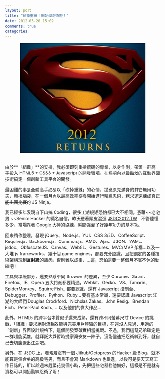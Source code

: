 ```yaml
---
layout: post
title: "砍掉重練！開始學忍術啦！"
date: 2012-05-20 15:02
comments: true
categories:   
---
```


<center>
<img src="images/supermanreturns.png" ALT="Superman Returns"></img>
</center>
<br>


由於**「組織」**的安排，我必須即刻重拾撰碼的專業，以身作則，帶領一群高手投入 HTML5 + CSS3 + Javascript 的開發環境，在短期內以最酷炫的互動界面技術搞定一個創新工具平台的開發。

最困難的事是全體高手必須以「砍掉重練」的心情，拋棄原先滿身的~~其它無用~~功夫，轉換腦袋，在一個月內以最高效率從零開始進行精練忍術，務求迅速練成真正~~能出國比賽~~的 JS Ninja。

我已經多年沒親自下山搞 Coding，很多江湖規矩恐怕都已大不相同。憑藉~~老宅男 ~~Senior Hacker 的莫名自信，昨天硬著頭皮混進 [JSDC2012.TW](http://jsdc.tw/2012/Sessions)，不管聽懂多少，當場靠著 Google 大神的協練，瞬間強灌了好幾年功力的基本功。

回來稍作整理，發現 jQuery、Node.js、YUI、CSS 3/3D、CoffeeScript、Require.js、Backbone.js、Common.js、AMD、Ajax、JSON、YAML、jsdoc、ObfuscateJS、Canvas、WebGL、Gestures、MVC/MVP 架構...以及一大堆 js frameworks、幾十個 game engines，都要充分認識，且把選定的各種技術架構玩到**反射級**的熟悉，否則難以成事，...這，恐怕需要一整個月不眠不休的勤練吧！

工具與環境部分，還要熟悉不同 Browser 的差異，至少 Chrome、Safari、Firefox、IE、Opera 五大門派都要精通，Webkit、Gecko、V8、Tamarin、SpiderMonkey、SquirrelFish...都要認識，還有 Javascript 控制台、Debugger、Profiler、Python、Ruby... 要有基本常識，還要認識 Javascript 江湖的大師們 Douglas Crockford、Nicholas Zakas、John Resig、Brendan Eich、Peter-Paul Koch、...以及他們的偉大作品...

此外，HTML5 的跨平台本質似乎還未成熟，還有跨不同螢幕尺寸 Device 的挑戰，「組織」要求絕對流暢效能與完美用戶體驗的目標，在還沒人見過、用過的「創新」界面設計規格下，這個開發案確實相當挑戰。不過，我們這幫兄弟確定是一群超能英雄，就拜託大夥暫時抛家棄~~女~~友一陣子，沒能儘速把忍術練到好，就自己~~去切腹~~退出江湖吧。

另外，在 JSDC 上，發現若沒有一個 Jithub/Octopress 的Hacker 級 Blog，就不能算是個合格的高級宅男，而且不會寫 Markdown 也很遜，以後可是要天天寫工作日誌的，所以趁週末趕緊花幾個小時，先把這些宅器給他備好，這樣是不是就有資格可以開始勤練忍術了啊！

